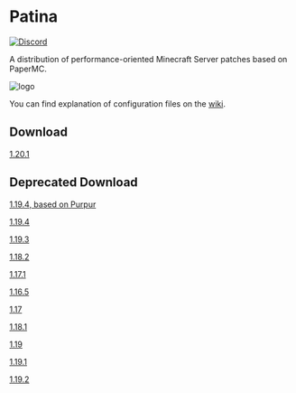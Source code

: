 # Patina

[![Discord](https://img.shields.io/discord/833269599449382913?label=Discord)](https://discord.gg/4cVWCyBrDs)

A distribution of performance-oriented Minecraft Server patches based on PaperMC.

![logo](logo.png)

You can find explanation of configuration files on the [wiki](https://github.com/foss-mc/Patina/wiki/Config-Entries).

## Download

[1.20.1](https://github.com/PatinaMC/Patina/raw/releases/1.20.1/patina-paperclip-1.20.1-R0.1-SNAPSHOT-reobf.jar)

## Deprecated Download

[1.19.4, based on Purpur](https://github.com/PatinaMC/Patina/raw/releasespurpur/1.19.4/patina-paperclip-1.19.4-R0.1-SNAPSHOT-reobf.jar)

[1.19.4](https://github.com/PatinaMC/Patina/raw/releases/1.19.4/patina-paperclip-1.19.4-R0.1-SNAPSHOT-reobf.jar)

[1.19.3](https://github.com/PatinaMC/Patina/raw/releases/1.19.3/patina-paperclip-1.19.3-R0.1-SNAPSHOT-reobf.jar)

[1.18.2](https://github.com/PatinaMC/Patina/raw/releases/1.18.2/patina-paperclip-1.18.2-R0.1-SNAPSHOT-reobf.jar)

[1.17.1](https://github.com/PatinaMC/Patina/raw/releases/1.17.1/Patina-1.17.1-R0.1-SNAPSHOT.jar)

[1.16.5](https://github.com/foss-mc/Patina/raw/releases/1.16.5/1.16.5-paperclip.jar)

[1.17](https://github.com/PatinaMC/Patina/raw/releases/1.17/Patina-1.17-R0.1-SNAPSHOT.jar)

[1.18.1](https://github.com/PatinaMC/Patina/raw/releases/1.18.1/patina-paperclip-1.18.1-R0.1-SNAPSHOT-reobf.jar)

[1.19](https://github.com/PatinaMC/Patina/raw/releases/1.19/patina-paperclip-1.19-R0.1-SNAPSHOT-reobf.jar)

[1.19.1](https://github.com/PatinaMC/Patina/raw/releases/1.19.1/patina-paperclip-1.19.1-R0.1-SNAPSHOT-reobf.jar)

[1.19.2](https://github.com/PatinaMC/Patina/raw/releases/1.19.2/patina-paperclip-1.19.2-R0.1-SNAPSHOT-reobf.jar)
